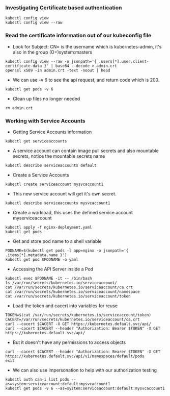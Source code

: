 ### Investigating Certificate based authentication

```shell
kubectl config view
kubectl config view --raw
```


### Read the certificate information out of our kubeconfig file

- Look for Subject: CN= is the username which is kubernetes-admin, it's also in the group (O=)system:masters

```shell
kubectl config view --raw -o jsonpath='{ .users[*].user.client-certificate-data }' | base64 --decode > admin.crt
openssl x509 -in admin.crt -text -noout | head
```

- We can use -v 6 to see the api request, and return code which is 200.

```shell
kubectl get pods -v 6
```

- Clean up files no longer needed

```shell
rm admin.crt
```

### Working with Service Accounts

- Getting Service Accounts information

```shell
kubectl get serviceaccounts
```

- A service account can contain image pull secrets and also mountable secrets, notice the mountable secrets name

```shell
kubectl describe serviceaccounts default
```

- Create a Service Accounts

```shell
kubectl create serviceaccount mysvcaccount1
```

- This new service account will get it's own secret.

```shell
kubectl describe serviceaccounts mysvcaccount1
```

- Create a workload, this uses the defined service account myserviceaccount

```shell
kubectl apply -f nginx-deployment.yaml
kubectl get pods 
```

- Get and store pod name to a shell variable

```shell
PODNAME=$(kubectl get pods -l app=nginx -o jsonpath='{ .items[*].metadata.name }')
kubectl get pod $PODNAME -o yaml
```

- Accessing the API Server inside a Pod

```shell
kubectl exec $PODNAME -it -- /bin/bash
ls /var/run/secrets/kubernetes.io/serviceaccount/
cat /var/run/secrets/kubernetes.io/serviceaccount/ca.crt 
cat /var/run/secrets/kubernetes.io/serviceaccount/namespace 
cat /var/run/secrets/kubernetes.io/serviceaccount/token 
```

- Load the token and cacert into variables for reuse

```shell
TOKEN=$(cat /var/run/secrets/kubernetes.io/serviceaccount/token)
CACERT=/var/run/secrets/kubernetes.io/serviceaccount/ca.crt
curl --cacert $CACERT -X GET https://kubernetes.default.svc/api/
curl --cacert $CACERT --header "Authorization: Bearer $TOKEN" -X GET https://kubernetes.default.svc/api/
```

- But it doesn't have any permissions to access objects

```shell
curl --cacert $CACERT --header "Authorization: Bearer $TOKEN" -X GET https://kubernetes.default.svc/api/v1/namespaces/default/pods
exit 
```

- We can also use impersonation to help with our authorization testing

```shell
kubectl auth can-i list pods --as=system:serviceaccount:default:mysvcaccount1
kubectl get pods -v 6 --as=system:serviceaccount:default:mysvcaccount1
```
